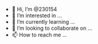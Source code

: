 - 👋 Hi, I’m @230154
- 👀 I’m interested in ...
- 🌱 I’m currently learning ...
- 💞️ I’m looking to collaborate on ...
- 📫 How to reach me ...

<!---
230154/230154 is a ✨ special ✨ repository because its `README.md` (this file) appears on your GitHub profile.
You can click the Preview link to take a look at your changes.
--->
